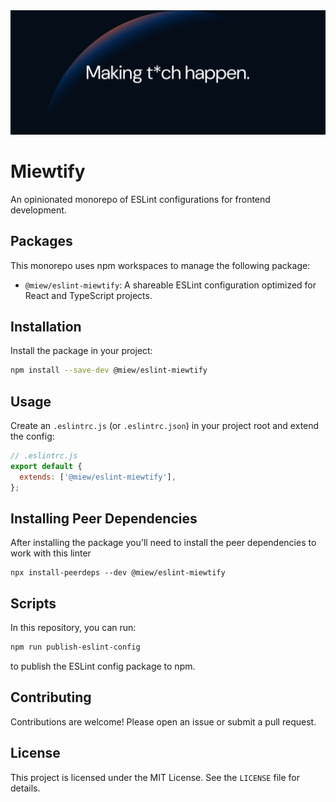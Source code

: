 <img class="logo" src="https://github.com/wearemiew/.github/raw/main/static/miew-banner.png" alt="Miew Banner"/>

# Miewtify

An opinionated monorepo of ESLint configurations for frontend development.

## Packages

This monorepo uses npm workspaces to manage the following package:

- `@miew/eslint-miewtify`: A shareable ESLint configuration optimized for React and TypeScript projects.

## Installation

Install the package in your project:

```bash
npm install --save-dev @miew/eslint-miewtify
```

## Usage

Create an `.eslintrc.js` (or `.eslintrc.json`) in your project root and extend the config:

```js
// .eslintrc.js
export default {
  extends: ['@miew/eslint-miewtify'],
};
```

## Installing Peer Dependencies

After installing the package you'll need to install the peer dependencies to work with this linter
```
npx install-peerdeps --dev @miew/eslint-miewtify

```

## Scripts

In this repository, you can run:

```bash
npm run publish-eslint-config
```

to publish the ESLint config package to npm.

## Contributing

Contributions are welcome! Please open an issue or submit a pull request.

## License

This project is licensed under the MIT License. See the `LICENSE` file for details.
